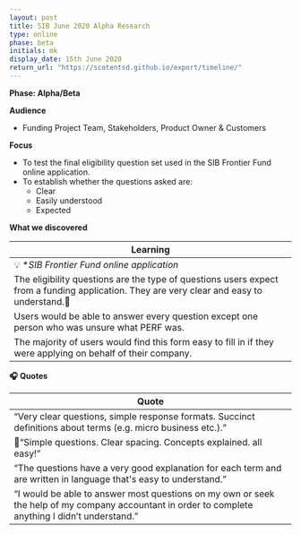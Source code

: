 ```yaml
---
layout: post
title: SIB June 2020 Alpha Research
type: online
phase: beta
initials: mk
display_date: 15th June 2020
return_url: "https://scotentsd.github.io/export/timeline/"
---
```


**Phase: Alpha/Beta**

**Audience**
- Funding Project Team, Stakeholders, Product Owner & Customers

**Focus**
- To test the final eligibility question set used in the SIB Frontier Fund online application.
- To establish whether the questions asked are:
   - Clear
   - Easily understood
   - Expected


**What we discovered**

| Learning
| ---
| 💡  **SIB Frontier Fund online application*
| The eligibility questions are the type of questions users expect from a funding application. They are very clear and easy to understand.
| Users would be able to answer every question except one person who was unsure what PERF was.
| The majority of users would find this form easy to fill in if they were applying on behalf of their company.


**🎧 Quotes**

| Quote
| ---
| “Very clear questions, simple response formats. Succinct definitions about terms (e.g. micro business etc.).”
|“Simple questions. Clear spacing. Concepts explained. all easy!”
| “The questions have a very good explanation for each term and are written in language that's easy to understand.”
| “I would be able to answer most questions on my own or seek the help of my company accountant in order to complete anything I didn’t understand.”

<!--more-->
